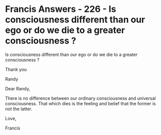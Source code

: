 # Francis Answers - 226 - Is consciousness different than our ego or do we die to a greater consciousness ?                                                                                         

Is consciousness different than our ego or do we die to a greater consciousness ?

Thank you

Randy

Dear Randy,

There is no difference between our ordinary consciousness and universal consciousness. That which dies is the feeling and belief that the former is not the latter.

Love,

Francis

